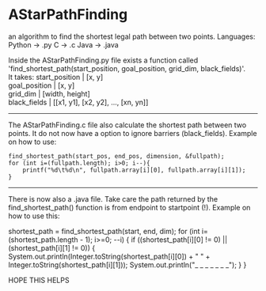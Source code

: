 # AStarPathFinding
an algorithm to find the shortest legal path between two points.
Languages: Python       ->          .py
            C           ->          .c
            Java        ->          .java

Inside the AStarPathFinding.py file exists a function called 'find_shortest_path(start_position, goal_position, grid_dim, black_fields)'.                                                                   
It takes:
            start_position    |     [x, y]                  
            goal_position     |     [x, y]                  
            grid_dim          |     [width, height]                     
            black_fields      |     [[x1, y1], [x2, y2], ..., [xn, yn]]                                                                
            
            
_________________________________________________________________________________
The AStarPathFinding.c file also calculate the shortest path between two points.
It do not now have a option to ignore barriers (black_fields).
Example on how to use:

    find_shortest_path(start_pos, end_pos, dimension, &fullpath);
    for (int i=(fullpath.length); i>0; i--){
        printf("%d\t%d\n", fullpath.array[i][0], fullpath.array[i][1]);
    }                        

_________________________________________________________________________________
There is now also a .java file.
Take care the path returned by the find_shortest_path() function is 
from        endpoint    to          startpoint (!).
Example on how to use this:

shortest_path = find_shortest_path(start, end, dim);
for (int i=(shortest_path.length - 1); i>=0; --i) {
   if ((shortest_path[i][0] != 0) || (shortest_path[i][1] != 0)) {
        System.out.println(Integer.toString(shortest_path[i][0]) + "       " + Integer.toString(shortest_path[i][1]));
        System.out.println("_ _ _ _ _ _ _");
   }
}   


HOPE THIS HELPS



 
            
